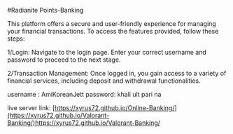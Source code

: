 #Radianite Points-Banking

This platform offers a secure and user-friendly experience for managing your financial transactions. To access the features provided, follow these steps:

1/Login:
Navigate to the login page.
Enter your correct username and password to proceed to the next stage.

2/Transaction Management:
Once logged in, you gain access to a variety of financial services, including deposit and withdrawal functionalities.


username : AmiKoreanJett
password: khali ult pari na

live server link: [https://xyrus72.github.io/Online-Banking/](https://xyrus72.github.io/Valorant-Banking/)https://xyrus72.github.io/Valorant-Banking/
